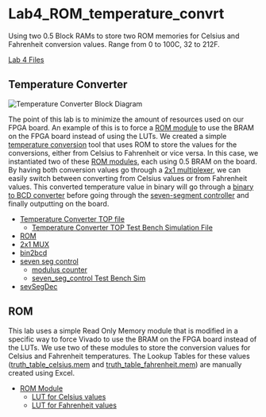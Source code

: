 # Lab4_ROM_temperature_convrt
Using two 0.5 Block RAMs to store two ROM memories for Celsius and Fahrenheit conversion values. Range from 0 to 100C, 32 to 212F.

[Lab 4 Files](https://github.com/Fall-2023-Classes/Lab4_ROM_temperature_convrt/tree/main/Lab4Files)

## Temperature Converter
![Temperature Converter Block Diagram](https://github.com/Fall-2023-Classes/Lab4_ROM_temperature_convrt/assets/112601782/5bb0a630-e41f-49a8-8996-4fa9c07541b4)

The point of this lab is to minimize the amount of resources used on our FPGA board. An example of this is to force a [ROM module](https://github.com/Fall-2023-Classes/Lab4_ROM_temperature_convrt/blob/main/Lab4Files/Design/ROM.sv) to use the BRAM on the FPGA board instead of using the LUTs. We created a simple [temperature conversion](https://github.com/Fall-2023-Classes/Lab4_ROM_temperature_convrt/blob/main/Lab4Files/Design/temp_conversion.sv) tool that uses ROM to store the values for the conversions, either from Celsius to Fahrenheit or vice versa. In this case, we instantiated two of these [ROM modules](https://github.com/Fall-2023-Classes/Lab4_ROM_temperature_convrt/blob/main/Lab4Files/Design/ROM.sv), each using 0.5 BRAM on the board. By having both conversion values go through a [2x1 multiplexer](https://github.com/Fall-2023-Classes/Lab4_ROM_temperature_convrt/blob/main/Lab4Files/Design/mux_2x1.sv), we can easily switch between converting from Celsius values or from Fahrenheit values. This converted temperature value in binary will go through a [binary to BCD converter](https://github.com/Fall-2023-Classes/Lab4_ROM_temperature_convrt/blob/main/Lab4Files/Design/bin2bcd.v) before going through the [seven-segment controller](https://github.com/Fall-2023-Classes/Lab4_ROM_temperature_convrt/blob/main/Lab4Files/Design/seven_seg_control.sv) and finally outputting on the board.

  - [Temperature Converter TOP file](https://github.com/Fall-2023-Classes/Lab4_ROM_temperature_convrt/blob/main/Lab4Files/Design/temp_conversion.sv)
    - [Temperature Converter TOP Test Bench Simulation File](https://github.com/Fall-2023-Classes/Lab4_ROM_temperature_convrt/blob/main/Lab4Files/Simulation/temp_conversion_TB.sv)
  - [ROM](https://github.com/Fall-2023-Classes/Lab4_ROM_temperature_convrt/blob/main/Lab4Files/Design/ROM.sv)
  - [2x1 MUX](https://github.com/Fall-2023-Classes/Lab4_ROM_temperature_convrt/blob/main/Lab4Files/Design/mux_2x1.sv)
  - [bin2bcd](https://github.com/Fall-2023-Classes/Lab4_ROM_temperature_convrt/blob/main/Lab4Files/Design/bin2bcd.v)
  - [seven seg control](https://github.com/Fall-2023-Classes/Lab4_ROM_temperature_convrt/blob/main/Lab4Files/Design/seven_seg_control.sv)
    - [modulus counter](https://github.com/Fall-2023-Classes/Lab4_ROM_temperature_convrt/blob/main/Lab4Files/Design/mod_counter.sv)
    - [seven_seg_control Test Bench Sim](https://github.com/Fall-2023-Classes/Lab4_ROM_temperature_convrt/blob/main/Lab4Files/Simulation/seven_seg_control_TB.sv)
  - [sevSegDec](https://github.com/Fall-2023-Classes/Lab4_ROM_temperature_convrt/blob/main/Lab4Files/Design/sevSegDec.sv)

      
    

    
## ROM

This lab uses a simple Read Only Memory module that is modified in a specific way to force Vivado to use the BRAM on the FPGA board instead of the LUTs. We use two of these modules to store the conversion values for Celsius and Fahrenheit temperatures. The Lookup Tables for these values ([truth_table_celsius.mem](https://github.com/Fall-2023-Classes/Lab4_ROM_temperature_convrt/blob/main/Lab4Files/Design/truth_table_celsius.mem) and [truth_table_fahrenheit.mem](https://github.com/Fall-2023-Classes/Lab4_ROM_temperature_convrt/blob/main/Lab4Files/Design/truth_table_fahrenheit.mem)) are manually created using Excel.

- [ROM Module](https://github.com/Fall-2023-Classes/Lab4_ROM_temperature_convrt/blob/main/Lab4Files/Design/ROM.sv)
  - [LUT for Celsius values](https://github.com/Fall-2023-Classes/Lab4_ROM_temperature_convrt/blob/main/Lab4Files/Design/truth_table_celsius.mem)
  - [LUT for Fahrenheit values](https://github.com/Fall-2023-Classes/Lab4_ROM_temperature_convrt/blob/main/Lab4Files/Design/truth_table_fahrenheit.mem)


